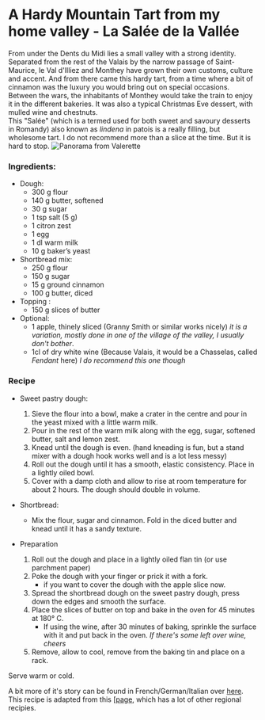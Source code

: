 # A Hardy Mountain Tart from my home valley - La Salée de la Vallée

From under the Dents du Midi lies a small valley with a strong identity. Separated from the rest of the Valais by the narrow passage of Saint-Maurice, le Val d'Illiez and Monthey have grown their own customs, culture and accent. And from there came this hardy tart, from a time where a bit of cinnamon was the luxury you would bring out on special occasions. Between the wars, the inhabitants of Monthey would take the train to enjoy it in the different bakeries. It was also a typical Christmas Eve dessert, with mulled wine and chestnuts.  
This "Salée" (which is a termed used for both sweet and savoury desserts in Romandy) also known as *lindena* in patois is a really filling, but wholesome tart. I do not recommend more than a slice at the time. But it is hard to stop. 
![Panorama from Valerette](../images/ValerettePano.JPG)

### Ingredients: 
- Dough:
	- 300 g flour
    - 140 g butter, softened
    - 30 g sugar
    - 1 tsp salt (5 g)
    - 1 citron zest
    - 1 egg
    - 1 dl warm milk
    - 10 g baker’s yeast
- Shortbread mix:
    - 250 g flour
    - 150 g sugar
    - 15 g ground cinnamon
    - 100 g butter, diced
- Topping :
    - 150 g slices of butter
- Optional: 
    - 1 apple, thinely sliced (Granny Smith or similar works nicely) *it is a variation, mostly done in one of the village of the valley, I usually don't bother*.
    - 1cl of dry white wine (Because Valais, it would be a Chasselas, called *Fendant* here) *I do recommend this one though*

### Recipe
- Sweet pastry dough:
    1. Sieve the flour into a bowl, make a crater in the centre and pour in the yeast mixed with a little warm milk.
    1. Pour in the rest of the warm milk along with the egg, sugar, softened butter, salt and lemon zest.
    1. Knead until the dough is even. (hand kneading is fun, but a stand mixer with a dough hook works well and is a lot less messy)
    1. Roll out the dough until it has a smooth, elastic consistency. Place in a lightly oiled bowl.
    1. Cover with a damp cloth and allow to rise at room temperature for about 2 hours. The dough should double in volume.

- Shortbread:
    - Mix the flour, sugar and cinnamon. Fold in the diced butter and knead until it has a sandy texture.
- Preparation

    1. Roll out the dough and place in a lightly oiled flan tin (or use parchment paper)
    1. Poke the dough with your finger or prick it with a fork.
        - if you want to cover the dough with the apple slice now.
    1. Spread the shortbread dough on the sweet pastry dough, press down the edges and smooth the surface.
    1. Place the slices of butter on top and bake in the oven for 45 minutes at 180° C.
        - If using the wine, after 30 minutes of baking, sprinkle the surface with it and put back in the oven. *If there's some left over wine, cheers*
    1. Remove, allow to cool, remove from the baking tin and place on a rack.

Serve warm or cold.

A bit more of it's story can be found in French/German/Italian over [here](https://www.patrimoineculinaire.ch/Produit/Salee-du-Val-dIlliez/89). This recipe is adapted from this [[page](https://www.valais.ch/en/information/landingpage/recipes/salee-de-la-vallee), which has a lot of other regional recipies.
